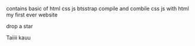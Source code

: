 contains basic of html css js btsstrap
compile and combile css js with html
my first ever website

drop a star

Taiiii kauu
